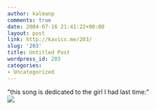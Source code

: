 ```yaml
---
author: kalmanp
comments: true
date: 2004-07-16 21:41:22+00:00
layout: post
link: http://kavics.me/203/
slug: '203'
title: Untitled Post
wordpress_id: 203
categories:
- Uncategorized
---
```


"this song is dedicated to the girl I had last time:"  
![](http://kavics.freeblog.hu/Files/underwaterlove.JPG)



